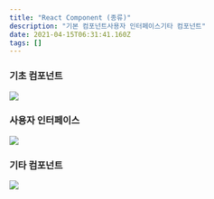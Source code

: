 ```yaml
---
title: "React Component (종류)"
description: "기본 컴포넌트사용자 인터페이스기타 컴포넌트"
date: 2021-04-15T06:31:41.160Z
tags: []
---
```

### 기초 컴포넌트
![](/images/aa8bd925-1a79-4021-a086-15ae60c07c64-image.png)

### 사용자 인터페이스
![](/images/b33150c7-d528-4452-9882-9246df54477b-image.png)

### 기타 컴포넌트
![](/images/32c7d159-d11b-4697-a537-233184220848-image.png)
